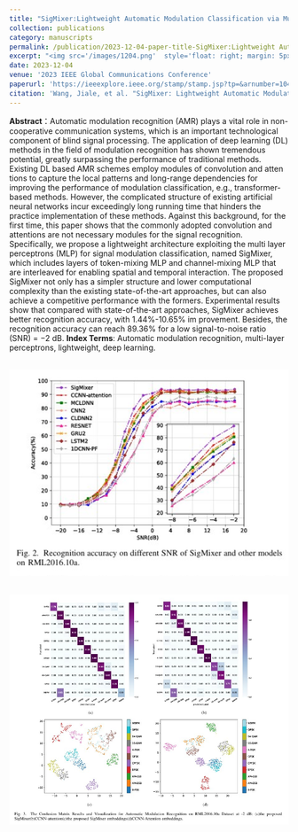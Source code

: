 ```yaml
---
title: "SigMixer:Lightweight Automatic Modulation Classification via Multi-Layer Perceptrons Neural Network"
collection: publications
category: manuscripts
permalink: /publication/2023-12-04-paper-title-SigMixer:Lightweight Automatic Modulation Classification via Multi-Layer Perceptrons Neural Network
excerpt: "<img src='/images/1204.png'  style='float: right; margin: 5px;'> "This paper proposes a lightweight automatic modulation classification method called SigMixer, which uses a multi-layer perceptrons (MLP) neural network architecture. It includes token-mixing and channel-mixing MLP layers to enable spatial and temporal interaction for signal modulation classification. SigMixer achieves competitive performance with lower computational complexity compared to state-of-the-art methods, demonstrating better recognition accuracy, especially at low signal-to-noise ratios (SNRs).
date: 2023-12-04
venue: '2023 IEEE Global Communications Conference'
paperurl: 'https://ieeexplore.ieee.org/stamp/stamp.jsp?tp=&arnumber=10437948'
citation: 'Wang, Jiale, et al. "SigMixer: Lightweight Automatic Modulation Classification via Multi-Layer Perceptrons Neural Network." GLOBECOM 2023-2023 IEEE Global Communications Conference. IEEE, 2023.'
---
```



**Abstract**：Automatic modulation recognition (AMR) plays a vital role in non-cooperative communication systems, which is an important technological component of blind signal processing. The application of deep learning (DL) methods in the field of modulation recognition has shown tremendous potential, greatly surpassing the performance of traditional methods. Existing DL based AMR schemes employ modules of convolution and atten tions to capture the local patterns and long-range dependencies for improving the performance of modulation classification, e.g., transformer-based methods. However, the complicated structure of existing artificial neural networks incur exceedingly long running time that hinders the practice implementation of these methods. Against this background, for the first time, this paper shows that the commonly adopted convolution and attentions are not necessary modules for the signal recognition. Specifically, we propose a lightweight architecture exploiting the multi layer perceptrons (MLP) for signal modulation classification, named SigMixer, which includes layers of token-mixing MLP and channel-mixing MLP that are interleaved for enabling spatial and temporal interaction. The proposed SigMixer not only has a simpler structure and lower computational complexity than the existing state-of-the-art approaches, but can also achieve a competitive performance with the formers. Experimental results show that compared with state-of-the-art approaches, SigMixer achieves better recognition accuracy, with 1.44%-10.65% im provement. Besides, the recognition accuracy can reach 89.36% for a low signal-to-noise ratio (SNR) = −2 dB. 
**Index Terms**: Automatic modulation recognition, multi-layer perceptrons, lightweight, deep learning.



<br/><img src='/images/12041.png' width = "600">

<br/><img src='/images/12042.png' width = "600">

